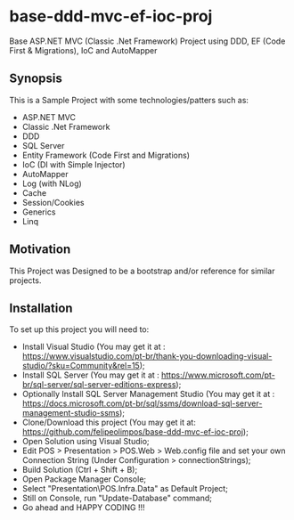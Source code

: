 # base-ddd-mvc-ef-ioc-proj

Base ASP.NET MVC (Classic .Net Framework) Project using DDD, EF (Code First &amp; Migrations), IoC and AutoMapper

## Synopsis

This is a Sample Project with some technologies/patters such as:
- ASP.NET MVC
- Classic .Net Framework
- DDD
- SQL Server
- Entity Framework (Code First and Migrations)
- IoC (DI with Simple Injector)
- AutoMapper
- Log (with NLog)
- Cache
- Session/Cookies
- Generics
- Linq

## Motivation

This Project was Designed to be a bootstrap and/or reference for similar projects.

## Installation

To set up this project you will need to:

- Install Visual Studio (You may get it at : https://www.visualstudio.com/pt-br/thank-you-downloading-visual-studio/?sku=Community&rel=15);
- Install SQL Server (You may get it at : https://www.microsoft.com/pt-br/sql-server/sql-server-editions-express);
- Optionally Install SQL Server Management Studio (You may get it at : https://docs.microsoft.com/pt-br/sql/ssms/download-sql-server-management-studio-ssms);
- Clone/Download this project (You may get it at: https://github.com/felipeolimpos/base-ddd-mvc-ef-ioc-proj);
- Open Solution using Visual Studio;
- Edit POS > Presentation > POS.Web > Web.config file and set your own Connection String (Under Configuration > connectionStrings);
- Build Solution (Ctrl + Shift + B);
- Open Package Manager Console;
- Select "Presentation\POS.Infra.Data" as Default Project;
- Still on Console, run "Update-Database" command;
- Go ahead and HAPPY CODING !!!

